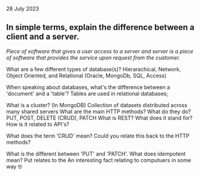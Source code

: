 28 July 2023

## In simple terms, explain the difference between a client and a server.

_Piece of software that gives a user access to a server and server is a piece of software that provides the service upon request from the customer._

What are a few different types of database(s)?
Hierarachical, Network, Object Oriented, and Relational (Oracle, MongoDb, SQL, Access)

When speaking about databases, what's the difference between a 'document' and a 'table'?
Tables are used in relational databases;

What is a cluster? (In MongoDB)
Collection of datasets distributed across many shared servers
What are the main HTTP methods? What do they do?
PUT, POST, DELETE (CRUD), PATCH
What is REST? What does it stand for? How is it related to API's?

What does the term 'CRUD' mean? Could you relate this back to the HTTP methods?

What is the different between 'PUT' and 'PATCH'. What does idempotent mean?
Put relates to the
An interesting fact relating to computuers in some way 🤓
